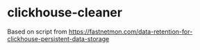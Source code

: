 # clickhouse-cleaner
Based on script from https://fastnetmon.com/data-retention-for-clickhouse-persistent-data-storage

